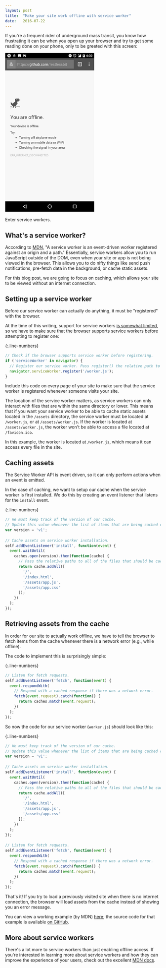 ```yaml
---
layout: post
title:  "Make your site work offline with service worker"
date:   2016-07-22
---
```


If you're a frequent rider of underground mass transit, you know how frustrating
it can be when you open up your browser and try to get some reading done on your phone,
only to be greeted with this screen:

<p class="text-center">
  <img alt="No internet Chrome message"
    src="/images/posts/2016-07-25-make-your-site-work-offline-with-service-worker/no-internet.png" />
</p>

Enter service workers.

## What's a service worker?

According to [MDN](https://developer.mozilla.org/en-US/docs/Web/API/Service_Worker_API), "A service worker is an event-driven worker registered against an origin and a path." Essentially, service workers allow you to run JavaScript outside of the DOM, even when your site or app is not being viewed in the browser. This allows you to do nifty things like send push notifications, pre-fetch data in the background, or cache static assets.

For this blog post, we are going to focus on caching, which allows your site to be viewed without an internet connection.

## Setting up a service worker

Before our service worker can actually do anything, it must be "registered" with the browser.

At the time of this writing, support for service workers [is somewhat limited](http://caniuse.com/#feat=serviceworkers), so we have to make sure that the browser supports service workers before attempting to register one:

{:.line-numbers}
```javascript
// Check if the browser supports service worker before registering.
if ('serviceWorker' in navigator) {
  // Register our service worker. Pass register() the relative path to the service worker.
  navigator.serviceWorker.register('/worker.js');
}
```

Include this code on every page of your site to make sure that the service worker is registered whenever someone visits your site.

The location of the service worker matters, as service workers can only interact with files that are within the same directory or lower. This means that if you want your service worker to be able to cache static assets located in the `/assets` directory, the service worker must be located at `/worker.js`, or at `/assets/worker.js`. If the worker is located at `/assets/worker.js`, the worker won't be able to access a file located at `/favicon.ico`.

In this example, the worker is located at `/worker.js`, which means it can access every file in the site.

## Caching assets

The Service Worker API is event driven, so it can only perform actions when an event is emitted.

In the case of caching, we want to setup our cache when the service worker is first installed.
We do this by creating an event listener that listens for the `install` event.

{:.line-numbers}
```javascript
// We must keep track of the version of our cache.
// Update this value whenever the list of items that are being cached changes.
var version = 'v1';

// Cache assets on service worker installation.
self.addEventListener('install', function(event) {
  event.waitUntil(
    caches.open(version).then(function(cache) {
      // Pass the relative paths to all of the files that should be cached.
      return cache.addAll([
        '/',
        '/index.html',
        '/assets/app.js',
        '/assets/app.css'
      ]);
    })
  );
});
```

## Retrieving assets from the cache

In order for our site to actually work offline, we have to tell the browser to
fetch items from the cache whenever there is a network error (e.g., while offline).

The code to implement this is surprisingly simple:

{:.line-numbers}
```javascript
// Listen for fetch requests.
self.addEventListener('fetch', function(event) {
  event.respondWith(
    // Respond with a cached response if there was a network error.
    fetch(event.request).catch(function() {
      return caches.match(event.request);
    })
  );
});
```

So now the code for our service worker (`worker.js`) should look like this:

{:.line-numbers}
```javascript
// We must keep track of the version of our cache.
// Update this value whenever the list of items that are being cached changes.
var version = 'v1';

// Cache assets on service worker installation.
self.addEventListener('install', function(event) {
  event.waitUntil(
    caches.open(version).then(function(cache) {
      // Pass the relative paths to all of the files that should be cached.
      return cache.addAll([
        '/',
        '/index.html',
        '/assets/app.js',
        '/assets/app.css'
      ]);
    })
  );
});

// Listen for fetch requests.
self.addEventListener('fetch', function(event) {
  event.respondWith(
    // Respond with a cached response if there was a network error.
    fetch(event.request).catch(function() {
      return caches.match(event.request);
    })
  );
});
```

That's it! If you try to load a previously visited site when there is no internet connection,
the browser will load assets from the cache instead of showing you an error message.

You can view
a working example (by MDN) [here](http://mdn.github.io/sw-test/); the source code for that example is available [on GitHub](https://github.com/mdn/sw-test).

## More about service workers

There's a lot more to service workers than just enabling offline access. If you're interested in learning more about service workers and how they can improve the experience of your users, check out the excellent [MDN docs](https://developer.mozilla.org/en-US/docs/Web/API/Service_Worker_API).
